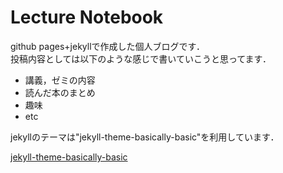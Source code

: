 # Lecture Notebook

github pages+jekyllで作成した個人ブログです．  
投稿内容としては以下のような感じで書いていこうと思ってます．

* 講義，ゼミの内容
* 読んだ本のまとめ
* 趣味
* etc


jekyllのテーマは"jekyll-theme-basically-basic"を利用しています．

[jekyll-theme-basically-basic](https://github.com/mmistakes/jekyll-theme-basically-basic)
